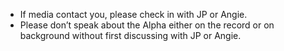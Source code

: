 * If media contact you, please check in with JP or Angie. 
* Please don’t speak about the Alpha either on the record or on background without first discussing with JP or Angie.
